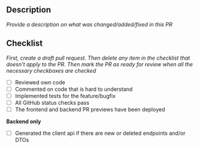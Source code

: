 ## Description

_Provide a description on what was changed/added/fixed in this PR_

## Checklist

_First, create a draft pull request. Then delete any item in the checklist that doesn't apply to the PR. Then mark the PR as ready for review when all the necessary checkboxes are checked_

- [ ] Reviewed own code
- [ ] Commented on code that is hard to understand
- [ ] Implemented tests for the feature/bugfix
- [ ] All GitHub status checks pass
- [ ] The frontend and backend PR previews have been deployed

**Backend only**

- [ ] Generated the client api if there are new or deleted endpoints and/or DTOs
